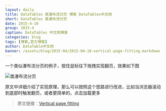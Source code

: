 ```yaml
---
layout: daily
title: DataTables 类瀑布流分页 博客 DataTables中文网
short: DataTables 类瀑布流分页
date: 2015-4-10
group: 2015-4
caption: DataTables 中文网博客
categories: blog
tags: [博客,官方博客]
author: DataTable中文网
banner: /assets/blog/2015-04/2015-04-10-vertical-page-fitting.markdown.png
---
```


一个类似瀑布流分页的例子，按住鼠标往下拖拽实现翻页，效果如下图
<!--more-->

![类瀑布流分页]({{page.banner}})

原文中详细介绍了实现原理，那么可以按照这个思路进行改进，比如当浏览器滚动到底部时触发翻页，或者更简单的，点击加载更多

> 原文链接：[Vertical page fitting](https://datatables.net/blog/2015-04-10)
